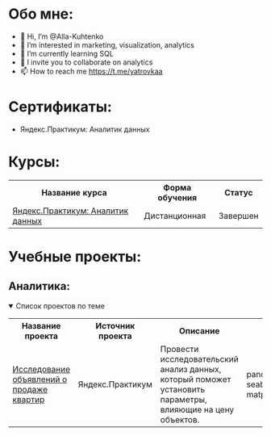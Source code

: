 # Обо мне:

- 👋 Hi, I’m @Alla-Kuhtenko
- 👀 I’m interested in marketing, visualization, analytics
- 🌱 I’m currently learning SQL
- 💞️ I invite you to collaborate on analytics
- 📫 How to reach me https://t.me/yatrovkaa

<!---
Alla-Kuhtenko/Alla-Kuhtenko is a ✨ special ✨ repository because its `README.md` (this file) appears on your GitHub profile.
You can click the Preview link to take a look at your changes.
--->

# Сертификаты:
 - Яндекс.Практикум: Аналитик данных



# Курсы:
<table>
<tr>
  <th>Название курса</th>
  <th>Форма обучения</th>
  <th>Статус</th>
<tr>
  <td><a href = "https://practicum.yandex.ru/data-analyst/">Яндекс.Практикум: Аналитик данных </a></td>
  <td>Дистанционная</td>
  <td>Завершен</td>
</table>


# Учебные проекты:

## Аналитика:
<details open>
  <summary>Список проектов по теме</summary>
<table>
<tr>
  <th>Название проекта</th>
  <th>Источник проекта</th>
  <th>Описание</th>
  <th>Стек</th>
</tr> 

<tr>
    <td><a href = "[https://github.com/](https://github.com/Alla-Kuhtenko/Portfolio_YP/blob/main/Apartment-sales/Apartment-sales.ipynb)">Исследование объявлений о продаже квартир</a></td>
  <td>Яндекс.Практикум</td>
  <td>Провести исследовательский анализ данных, который поможет установить параметры, влияющие на цену объектов. </td>
  <td>pandas, seaborn, matplotlib.pyplot</td>
</tr>

